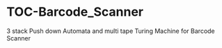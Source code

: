 # TOC-Barcode_Scanner
3 stack Push down Automata and multi tape Turing Machine  for Barcode Scanner
